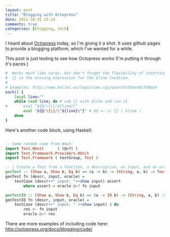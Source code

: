 ```yaml
---
layout: post
title: "Blogging with Octopress"
date: 2011-10-31 12:14
comments: true
categories: [blogging, tech]
---
```


I heard about [Octopress](octopress.org) today, so I'm giving it a
shot.  It uses github pages to provide a blogging platform, which I've wanted for a while.

This post is just testing to see how Octopress works (I'm putting it through it's paces.)

``` bash Testing bash syntax highlighting http://www.haller.ws/logs/view.cgi/WhatAreShellsGoodFor haller's tips.
#  Works much like xargs, but don't forget the flexibility of inserting
#  {} in the ensuing expression for the $line location.
#
# Examples: http://www.haller.ws/logs/view.cgi/LearnToShootWithBash
each() { 
	local line="" 
	while read line; do # sub {} with $line and run it 
#		eval "${@/\{\}/${line}}" 
		eval "${@/\{\}/\"${line}\"}" # $@ =~ s/ {} / $line /
	done 
} 
```

Here's another code block, using Haskell:

``` haskell Does it understand Haskell?

-- Some random code from Newt:
import Test.HUnit      ( (@=?) )
import Test.Framework.Providers.HUnit
import Test.Framework ( testGroup, Test )

-- | Create a Test from a function, a description, an input, and an oracle:
genTest :: (Show a, Show b, Eq b) => (a -> b) -> (String, a, b) -> Test
genTest fn (descr, input, oracle) =
    testCase (descr++" input: "++show input) assert
        where assert = oracle @=? fn input

genTestIO :: (Show a, Show b, Eq b) => (a -> IO b) -> (String, a, b) -> Test
genTestIO fn (descr, input, oracle) =
    testCase (descr++" input: " ++show input) $ do
        res <- fn input
        oracle @=? res
```

There are more examples of including code here: http://octopress.org/docs/blogging/code/
